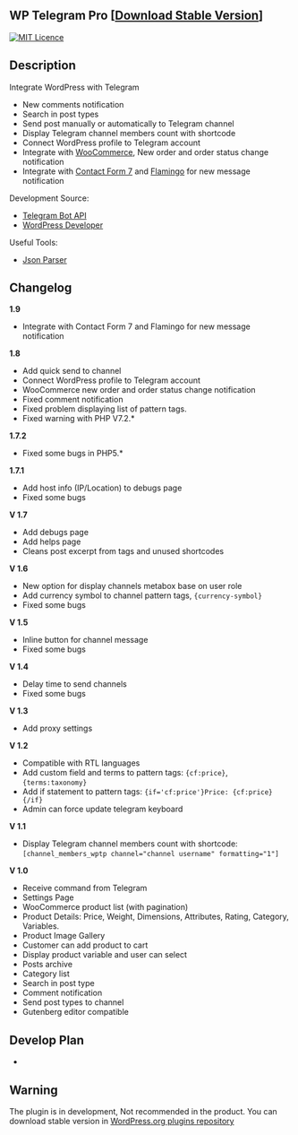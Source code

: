 ## WP Telegram Pro [[Download Stable Version](https://wordpress.org/plugins/wp-telegram-pro)]

[![MIT Licence](https://badges.frapsoft.com/os/mit/mit.svg)](https://opensource.org/licenses/mit-license.php)   

Description
-----------

Integrate WordPress with Telegram

- New comments notification
- Search in post types
- Send post manually or automatically to Telegram channel
- Display Telegram channel members count with shortcode
- Connect WordPress profile to Telegram account
- Integrate with [WooCommerce](https://wordpress.org/plugins/woocommerce), New order and order status change notification
- Integrate with [Contact Form 7](https://wordpress.org/plugins/contact-form-7) and [Flamingo](https://wordpress.org/plugins/flamingo) for new message notification


Development Source:
- [Telegram Bot API](https://core.telegram.org/bots/api)
- [WordPress Developer](http://developer.wordpress.org) 

Useful Tools:
- [Json Parser](http://json.parser.online.fr/)


Changelog
-----------
**1.9**
- Integrate with Contact Form 7 and Flamingo for new message notification

**1.8**
- Add quick send to channel
- Connect WordPress profile to Telegram account
- WooCommerce new order and order status change notification
- Fixed comment notification
- Fixed problem displaying list of pattern tags.
- Fixed warning with PHP V7.2.*

**1.7.2**
- Fixed some bugs in PHP5.*

**1.7.1**
- Add host info (IP/Location) to debugs page
- Fixed some bugs

**V 1.7**
- Add debugs page
- Add helps page
- Cleans post excerpt from tags and unused shortcodes

**V 1.6**
- New option for display channels metabox base on user role
- Add currency symbol to channel pattern tags, `{currency-symbol}`
- Fixed some bugs

**V 1.5**
- Inline button for channel message
- Fixed some bugs

**V 1.4**
- Delay time to send channels
- Fixed some bugs

**V 1.3**
- Add proxy settings

**V 1.2**
- Compatible with RTL languages
- Add custom field and terms to pattern tags: `{cf:price}`, `{terms:taxonomy}`
- Add if statement to pattern tags: `{if='cf:price'}Price: {cf:price}{/if}`
- Admin can force update telegram keyboard

**V 1.1**
- Display Telegram channel members count with shortcode: `[channel_members_wptp channel="channel username" formatting="1"]`

**V 1.0**
- Receive command from Telegram
- Settings Page
- WooCommerce product list (with pagination)
- Product Details: Price, Weight, Dimensions, Attributes, Rating, Category, Variables.
- Product Image Gallery
- Customer can add product to cart
- Display product variable and user can select
- Posts archive
- Category list
- Search in post type
- Comment notification
- Send post types to channel
- Gutenberg editor compatible

Develop Plan
-----------
-

Warning
-----------
The plugin is in development, Not recommended in the product. You can download stable version in [WordPress.org plugins repository](https://wordpress.org/plugins/wp-telegram-pro)